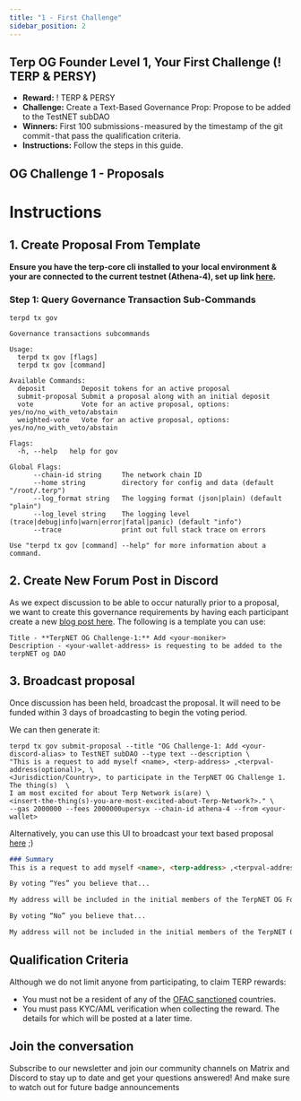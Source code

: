 ```yaml
---
title: "1 - First Challenge"
sidebar_position: 2
---
```

## Terp OG Founder Level 1, Your First Challenge (! TERP & PERSY)
- **Reward:** ! TERP & PERSY
- **Challenge:** Create a Text-Based Governance Prop: Propose to be added to the TestNET subDAO
- **Winners:** First 100 submissions - measured by the timestamp of the git commit - that pass the qualification criteria.
- **Instructions:** Follow the steps in this guide.

## OG Challenge 1 - Proposals

# Instructions 
## 1. Create Proposal From Template
**Ensure you have the terp-core cli installed to your local environment & your are connected to the current testnet (Athena-4), set up link [here](https://3000-terpnetwork-docs-6w1hz3big1j.ws-us86.gitpod.io/overview/getting-started).**
### Step 1: Query Governance Transaction Sub-Commands
```
terpd tx gov 
```
```
Governance transactions subcommands

Usage:
  terpd tx gov [flags]
  terpd tx gov [command]

Available Commands:
  deposit         Deposit tokens for an active proposal
  submit-proposal Submit a proposal along with an initial deposit
  vote            Vote for an active proposal, options: yes/no/no_with_veto/abstain
  weighted-vote   Vote for an active proposal, options: yes/no/no_with_veto/abstain

Flags:
  -h, --help   help for gov

Global Flags:
      --chain-id string     The network chain ID
      --home string         directory for config and data (default "/root/.terp")
      --log_format string   The logging format (json|plain) (default "plain")
      --log_level string    The logging level (trace|debug|info|warn|error|fatal|panic) (default "info")
      --trace               print out full stack trace on errors

Use "terpd tx gov [command] --help" for more information about a command.
```

## 2. Create New Forum Post in Discord
As we expect discussion to be able to occur naturally prior to a proposal, we want to create this governance requirements by having each participant create a new [blog post here](https://discord.gg/2NsAXhmG). The following is a template you can use:
```
Title - **TerpNET OG Challenge-1:** Add <your-moniker>
Description - <your-wallet-address> is requesting to be added to the terpNET og DAO 
```

## 3. Broadcast proposal 
Once discussion has been held, broadcast the proposal. It will need to be funded within 3 days of broadcasting to begin the voting period.

We can then generate it:
```
terpd tx gov submit-proposal --title "OG Challenge-1: Add <your-discord-alias> to TestNET subDAO --type text --description \
"This is a request to add myself <name>, <terp-address> ,<terpval-address(optional)>, \
<Jurisdiction/Country>, to participate in the TerpNET OG Challenge 1. The thing(s)  \ 
I am most excited for about Terp Network is(are) \
<insert-the-thing(s)-you-are-most-excited-about-Terp-Network?>." \  
--gas 2000000 --fees 2000000upersyx --chain-id athena-4 --from <your-wallet>

```
Alternatively, you can use this UI to broadcast your text based proposal [here](https://proposals.subtract.fi/draft?type=TextProposal&chain=terpnettestnet) ;)
```md
### Summary
This is a request to add myself <name>, <terp-address> ,<terpval-address(optional)>,<Jurisdiction/Country> to participate in the TerpNET OG challenge 1. The thing(s) I am most excited for about Terp Network is(are) <insert-the-thing(s)-you-are-most-excited-about-Terp-Network?>." 

By voting “Yes” you believe that...

My address will be included in the initial members of the TerpNET OG Founders DAO

By voting “No” you believe that...

My address will not be included in the initial members of the TerpNET OG Founders DAO
```

## Qualification Criteria
Although we do not limit anyone from participating, to claim TERP rewards:
- You must not be a resident of any of the [OFAC sanctioned](https://home.treasury.gov/policy-issues/office-of-foreign-assets-control-sanctions-programs-and-information) countries.
- You must pass KYC/AML verification when collecting the reward. The details for which will be posted at a later time.

## Join the conversation 
Subscribe to our newsletter and join our community channels on Matrix and Discord to stay up to date and get your questions answered! And make sure to watch out for future badge announcements
